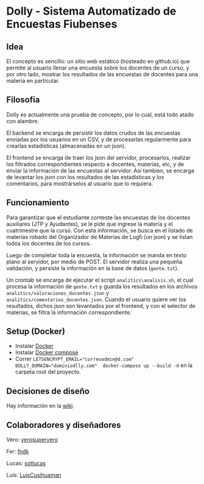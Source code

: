 # Dolly - Sistema Automatizado de Encuestas Fiubenses

## Idea
El concepto es sencillo: un sitio web estático (hosteado en github.io) que
permite al usuario llenar una encuesta sobre los docentes de un curso,
y por otro lado, mostrar los resultados de las encuestas de docentes
para una materia en particular.

## Filosofía
Dolly es actualmente una prueba de concepto, por lo cual, está todo atado
con alambre.

El backend se encarga de persistir los datos crudos de las encuestas
enviadas por los usuarios en un CSV, y de procesarlas regularmente
para crearlas estadísticas (almacenadas en un json).

El frontend se encarga de traer los json del servidor, procesarlos,
realizar los filtrados correspondientes respecto a docentes, materias,
etc, y de enviar la información de las encuestas al servidor.
Así tambien, se encarga de levantar los json con los resultados
de las estadísticas y los comentarios, para mostrárselos al usuario
que lo requiera.

## Funcionamiento
Para garantizar que el estudiante conteste las encuestas de los docentes
auxiliares (JTP y Ayudantes), se le pide que ingrese la materia y el
cuatrimestre que la cursó. Con esta información, se busca en el listado
de materias robado del Organizador de Materias de Lugfi (un json)
y se listan todos los docentes de los cursos.

Luego de completar toda la encuesta, la información se manda en texto
plano al servidor, por medio de POST. El servidor realiza una pequeña
validación, y persiste la información en la base de datos (``gente.txt``).

Un crontab se encarga de ejecutar el script ``analitics\analisis.sh``,
el cual procesa la información de ``gente.txt`` y guarda los resultados
en los archivos ``analitics/valoraciones_docentes.json`` y
``analitics/comentarios_docentes.json``. Cuando el usuario quiere ver
los resultados, dichos json son levantados por el frontend, y con el 
selector de materias, se filtra la información correspondiente.

## Setup (Docker)
* Instalar [Docker](https://docs.docker.com/engine/install/)
* Instalar [Docker compose](https://docs.docker.com/compose/install/)
* Correr `LETSENCRYPT_EMAIL="correoadmin@d.com" DOLLY_DOMAIN="dominiodlly.com"  docker-compose up --build -d` en la carpeta root del proyecto.

## Decisiones de diseño
Hay información en la [wiki](https://github.com/lugfi/dolly/wiki).

## Colaboradores y diseñadores
Vero: [verosupervero](https://github.com/verosupervero)

Fer: [fndk](https://github.com/fdnk)

Lucas: [sotlucas](https://github.com/sotlucas)

Luis: [LuisCusihuaman](https://github.com/LuisCusihuaman)
